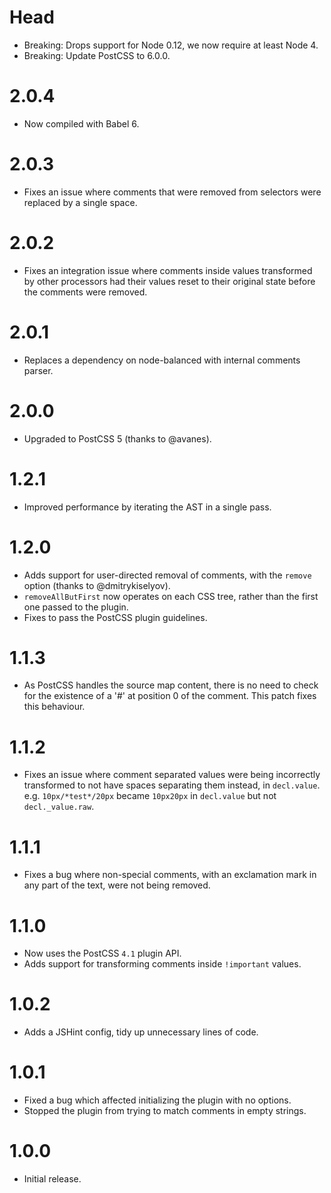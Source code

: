 # Head

* Breaking: Drops support for Node 0.12, we now require at least Node 4.
* Breaking: Update PostCSS to 6.0.0.

# 2.0.4

* Now compiled with Babel 6.

# 2.0.3

* Fixes an issue where comments that were removed from selectors were replaced
  by a single space.

# 2.0.2

* Fixes an integration issue where comments inside values transformed by other
  processors had their values reset to their original state before the
  comments were removed.

# 2.0.1

* Replaces a dependency on node-balanced with internal comments parser.

# 2.0.0

* Upgraded to PostCSS 5 (thanks to @avanes).

# 1.2.1

* Improved performance by iterating the AST in a single pass.

# 1.2.0

* Adds support for user-directed removal of comments, with the `remove`
  option (thanks to @dmitrykiselyov).
* `removeAllButFirst` now operates on each CSS tree, rather than the first one
  passed to the plugin.
* Fixes to pass the PostCSS plugin guidelines.

# 1.1.3

* As PostCSS handles the source map content, there is no need to check for
  the existence of a '#' at position 0 of the comment. This patch fixes this
  behaviour.

# 1.1.2

* Fixes an issue where comment separated values were being incorrectly
  transformed to not have spaces separating them instead, in `decl.value`.
  e.g. `10px/*test*/20px` became `10px20px` in `decl.value` but not
  `decl._value.raw`.

# 1.1.1

* Fixes a bug where non-special comments, with an exclamation mark in any part
  of the text, were not being removed.

# 1.1.0

* Now uses the PostCSS `4.1` plugin API.
* Adds support for transforming comments inside `!important` values.

# 1.0.2

* Adds a JSHint config, tidy up unnecessary lines of code.

# 1.0.1

* Fixed a bug which affected initializing the plugin with no options.
* Stopped the plugin from trying to match comments in empty strings.

# 1.0.0

* Initial release.
